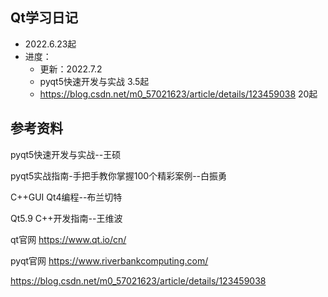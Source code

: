 ## Qt学习日记
* 2022.6.23起
* 进度：
  * 更新：2022.7.2
  * pyqt5快速开发与实战 3.5起
  * https://blog.csdn.net/m0_57021623/article/details/123459038 20起

## 参考资料

pyqt5快速开发与实战--王硕

pyqt5实战指南-手把手教你掌握100个精彩案例--白振勇

C++GUI Qt4编程--布兰切特

Qt5.9 C++开发指南--王维波

qt官网
https://www.qt.io/cn/

pyqt官网
https://www.riverbankcomputing.com/

https://blog.csdn.net/m0_57021623/article/details/123459038